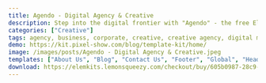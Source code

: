 ```yaml
---
title: Agendo - Digital Agency & Creative
description: Step into the digital frontier with "Agendo" - the free Elementor Template Kit tailored for Digital Agencies and Creatives. Craft a cutting-edge website that effortlessly mirrors your agency's innovation. Seamlessly integrated with Elementor, design becomes second nature. Showcase your services, projects, and team, captivating visitors with a glimpse into your digital mastery. With "Agendo" Elementor Template Kit, establish an online presence that reflects your agency's prowess, converting curious visitors into loyal clients who are eager to collaborate.
categories: ["Creative"]
tags: agency, business, corporate, creative, creative agency, digital marketing, elementor, Elementor Pro, marketing agency, minimal, modern, personal, portfolio, studio
demo: https://kit.pixel-show.com/blog/template-kit/home/
image: /images/posts/Agendo - Digital Agency & Creative.jpeg
templates: ["About Us", "Blog", "Contact Us", "Footer", "Global", "Header", "Home", "Portfolio Single", "Portfolio", "Pricing", "Services", "Single Post"]
download: https://elemkits.lemonsqueezy.com/checkout/buy/605b0987-28c9-43fa-8fc2-eaefbb9cc673
---
```

